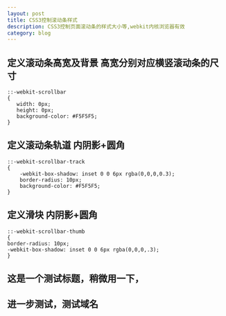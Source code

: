 ```yaml
---
layout: post
title: CSS3控制滚动条样式
description: CSS3控制页面滚动条的样式大小等,webkit内核浏览器有效
category: blog
---
```


## 定义滚动条高宽及背景 高宽分别对应横竖滚动条的尺寸
   ```  
  ::-webkit-scrollbar  
  {  
      width: 0px;  
      height: 0px;  
      background-color: #F5F5F5;  
  }  

```
  
## 定义滚动条轨道 内阴影+圆角
    ::-webkit-scrollbar-track  
    {  
        -webkit-box-shadow: inset 0 0 6px rgba(0,0,0,0.3);  
        border-radius: 10px;  
        background-color: #F5F5F5;  
    }  
  
## 定义滑块 内阴影+圆角

    ::-webkit-scrollbar-thumb  
    {  
    border-radius: 10px;  
    -webkit-box-shadow: inset 0 0 6px rgba(0,0,0,.3);  
    }



## 这是一个测试标题，稍微用一下，


## 进一步测试，测试域名
